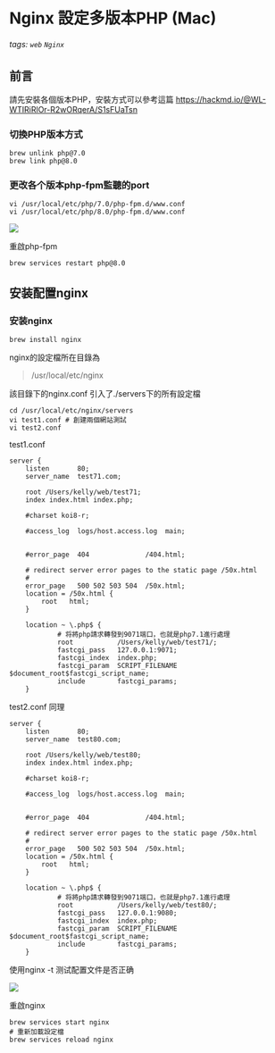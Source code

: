 # Nginx 設定多版本PHP (Mac)
###### tags: `web` `Nginx`
## 前言
請先安裝各個版本PHP，安裝方式可以參考這篇
https://hackmd.io/@WL-WTIRiRlOr-R2wORqerA/S1sFUaTsn

### 切換PHP版本方式
```
brew unlink php@7.0
brew link php@8.0
```
### 更改各个版本php-fpm監聽的port
```
vi /usr/local/etc/php/7.0/php-fpm.d/www.conf
vi /usr/local/etc/php/8.0/php-fpm.d/www.conf
```
![](https://hackmd.io/_uploads/BkXFHs0R3.png)

重啟php-fpm
```
brew services restart php@8.0
```
## 安装配置nginx
### 安装nginx
```
brew install nginx
```
nginx的設定檔所在目錄為

> /usr/local/etc/nginx

該目錄下的nginx.conf 引入了./servers下的所有設定檔
```
cd /usr/local/etc/nginx/servers
vi test1.conf # 創建兩個網站測試
vi test2.conf
```
test1.conf
```
server {
    listen       80;
    server_name  test71.com;

    root /Users/kelly/web/test71;
    index index.html index.php;

    #charset koi8-r;

    #access_log  logs/host.access.log  main;


    #error_page  404              /404.html;

    # redirect server error pages to the static page /50x.html
    #
    error_page   500 502 503 504  /50x.html;
    location = /50x.html {
        root   html;
    }

    location ~ \.php$ {
            # 将將php請求轉發到9071端口，也就是php7.1進行處理
            root           /Users/kelly/web/test71/;
            fastcgi_pass   127.0.0.1:9071;
            fastcgi_index  index.php;
            fastcgi_param  SCRIPT_FILENAME  $document_root$fastcgi_script_name;
            include        fastcgi_params;
    }
```
test2.conf 同理
```
server {
    listen       80;
    server_name  test80.com;

    root /Users/kelly/web/test80;
    index index.html index.php;

    #charset koi8-r;

    #access_log  logs/host.access.log  main;


    #error_page  404              /404.html;

    # redirect server error pages to the static page /50x.html
    #
    error_page   500 502 503 504  /50x.html;
    location = /50x.html {
        root   html;
    }

    location ~ \.php$ {
            # 将將php請求轉發到9071端口，也就是php7.1進行處理
            root           /Users/kelly/web/test80/;
            fastcgi_pass   127.0.0.1:9080;
            fastcgi_index  index.php;
            fastcgi_param  SCRIPT_FILENAME  $document_root$fastcgi_script_name;
            include        fastcgi_params;
    }
```
使用nginx -t 测试配置文件是否正确

![](https://hackmd.io/_uploads/ByI3e3ACh.png)

重啟nginx
```
brew services start nginx
# 重新加載設定檔
brew services reload nginx
```